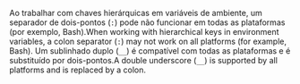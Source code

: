 <span data-ttu-id="9d709-101">Ao trabalhar com chaves hierárquicas em variáveis ​​de ambiente, um separador de dois-pontos (`:`) pode não funcionar em todas as plataformas (por exemplo, Bash).</span><span class="sxs-lookup"><span data-stu-id="9d709-101">When working with hierarchical keys in environment variables, a colon separator (`:`) may not work on all platforms (for example, Bash).</span></span> <span data-ttu-id="9d709-102">Um sublinhado duplo (`__`) é compatível com todas as plataformas e é substituído por dois-pontos.</span><span class="sxs-lookup"><span data-stu-id="9d709-102">A double underscore (`__`) is supported by all platforms and is replaced by a colon.</span></span>